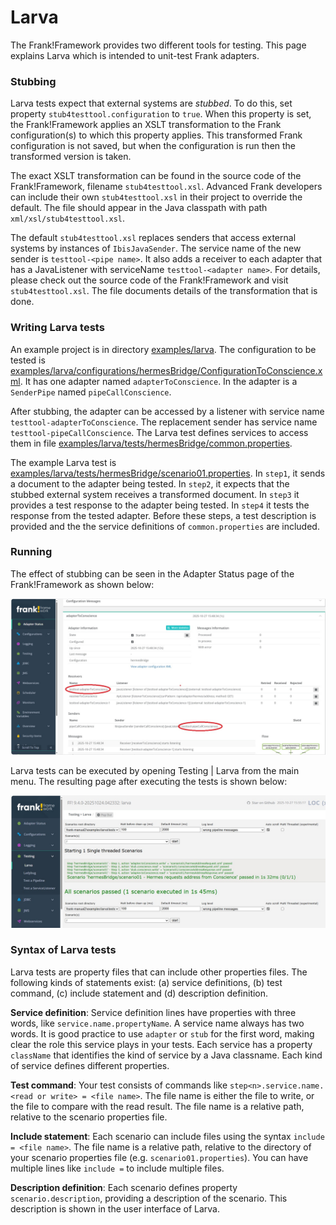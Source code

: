 # Larva

The Frank!Framework provides two different tools for testing. This page explains Larva which is intended to unit-test Frank adapters.

### Stubbing

Larva tests expect that external systems are *stubbed*. To do this, set property `stub4testtool.configuration` to `true`. When this property is set, the Frank!Framework applies an XSLT transformation to the Frank configuration(s) to which this property applies. This transformed Frank configuration is not saved, but when the configuration is run then the transformed version is taken.

The exact XSLT transformation can be found in the source code of the Frank!Framework, filename `stub4testtool.xsl`. Advanced Frank developers can include their own `stub4testtool.xsl` in their project to override the default. The file should appear in the Java classpath with path `xml/xsl/stub4testtool.xsl`.

The default `stub4testtool.xsl` replaces senders that access external systems by instances of `IbisJavaSender`. The service name of the new sender is `testtool-<pipe name>`. It also adds a receiver to each adapter that has a JavaListener with serviceName `testtool-<adapter name>`. For details, please check out the source code of the Frank!Framework and visit 
`stub4testtool.xsl`. The file documents details of the transformation that is done.

### Writing Larva tests

An example project is in directory [examples/larva](../../examples/larva/). The configuration to be tested is [examples/larva/configurations/hermesBridge/ConfigurationToConscience.xml](../../examples/larva/configurations/hermesBridge/ConfigurationToConscience.xml). It has one adapter named `adapterToConscience`. In the adapter is a `SenderPipe` named `pipeCallConscience`.

After stubbing, the adapter can be accessed by a listener with service name `testtool-adapterToConscience`. The replacement sender has service name `testtool-pipeCallConscience`. The Larva test defines services to access them in file [examples/larva/tests/hermesBridge/common.properties](../../examples/larva/tests/hermesBridge/common.properties).

The example Larva test is [examples/larva/tests/hermesBridge/scenario01.properties](../../examples/larva/tests/hermesBridge/scenario01.properties). In `step1`, it sends a document to the adapter being tested. In `step2`, it expects that the stubbed external system receives a transformed document. In `step3` it provides a test response to the adapter being tested. In `step4` it tests the response from the tested adapter. Before these steps, a test description is provided and the the service definitions of `common.properties` are included.

### Running

The effect of stubbing can be seen in the Adapter Status page of the Frank!Framework as shown below:

![adapterStatusServicesForLarva.jpg](./adapterStatusServicesForLarva.jpg)

Larva tests can be executed by opening Testing | Larva from the main menu. The resulting page after executing the tests is shown below:

![executionOfLarvaTests.jpg](./executionOfLarvaTests.jpg)

### Syntax of Larva tests

Larva tests are property files that can include other properties files. The following kinds of statements exist: (a) service definitions, (b) test command, (c) include statement and (d) description definition.

**Service definition**: Service definition lines have properties with three words, like ``service.name.propertyName``. A service name always has two words. It is good practice to use ``adapter`` or ``stub`` for the first word, making clear the role this service plays in your tests. Each service has a property ``className`` that identifies the kind of service by a Java classname. Each kind of service defines different properties.

**Test command**: Your test consists of commands like ``step<n>.service.name.<read or write> = <file name>``. The file name is either the file to write, or the file to compare with the read result. The file name is a relative path, relative to the scenario properties file.

**Include statement**: Each scenario can include files using the syntax ``include = <file name>``. The file name is a relative path, relative to the directory of your scenario properties file (e.g. ``scenario01.properties``). You can have multiple lines like ``include =`` to include multiple files.

**Description definition**: Each scenario defines property ``scenario.description``, providing a description of the scenario. This description is shown in the user interface of Larva.
